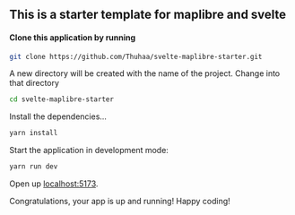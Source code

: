 ## This is a starter template for maplibre and svelte
#### Clone this application by running
```bash
git clone https://github.com/Thuhaa/svelte-maplibre-starter.git
```
A new directory will be created with the name of the project. Change into that directory
```bash
cd svelte-maplibre-starter
```
Install the dependencies...
```bash
yarn install
```
Start the application in development mode:
```bash
yarn run dev
```
Open up [localhost:5173](http://localhost:5173).

Congratulations, your app is up and running!
Happy coding!
